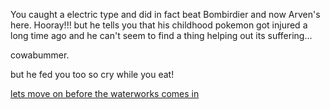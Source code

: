 You caught a electric type and did in fact beat Bombirdier and now Arven's here. Hooray!!! but he tells you that his childhood pokemon got injured a long time ago and he can't seem to find a thing helping out its suffering...

cowabummer.

but he fed you too so cry while you eat!

[lets move on before the waterworks comes in](weed-worm.md)